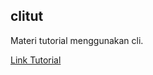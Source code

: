 ## clitut

Materi tutorial menggunakan cli.

[Link Tutorial](http://mpratama.github.io/tulisan/07/Dec/2015/navigasi-eksekusi-read-copy-dan-move-linux-cli-dasar/)